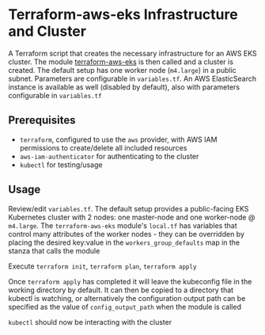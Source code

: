 # Terraform-aws-eks Infrastructure and Cluster
A Terraform script that creates the necessary infrastructure for an AWS EKS cluster. The module [terraform-aws-eks](https://github.com/terraform-aws-modules/terraform-aws-eks) is then called and a cluster is created. The default setup has one worker node (`m4.large`) in a public subnet. Parameters are configurable in `variables.tf`. An AWS ElasticSearch instance is available as well (disabled by default), also with parameters configurable in `variables.tf`

## Prerequisites
* `terraform`, configured to use the `aws` provider, with AWS IAM permissions to create/delete all included resources
* `aws-iam-authenticator` for authenticating to the cluster
* `kubectl` for testing/usage

## Usage
Review/edit `variables.tf`. The default setup provides a public-facing EKS Kubernetes cluster with 2 nodes: one master-node and one worker-node @ `m4.large`. The `terraform-aws-eks` module's `local.tf` has variables that control many attributes of the worker nodes - they can be overridden by placing the desired key:value in the `workers_group_defaults` map in the stanza that calls the module  

Execute `terraform init`, `terraform plan`, `terraform apply`

Once `terraform apply` has completed it will leave the kubeconfig file in the working directory by default. It can then be copied to a directory that kubectl is watching, or alternatively the configuration output path can be specified as the value of `config_output_path` when the module is called

`kubectl` should now be interacting with the cluster
